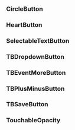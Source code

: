 ### CircleButton

### HeartButton

### SelectableTextButton

### TBDropdownButton

### TBEventMoreButton

### TBPlusMinusButton

### TBSaveButton

### TouchableOpacity